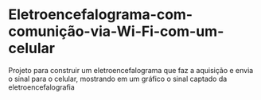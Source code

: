 # Eletroencefalograma-com-comunição-via-Wi-Fi-com-um-celular
Projeto para construir um eletroencefalograma que faz a aquisição e envia o sinal para o celular, mostrando em um gráfico o sinal captado da eletroencefalografia
